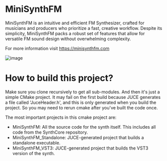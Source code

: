 # MiniSynthFM

MiniSynthFM is an intuitive and efficient FM Synthesizer, crafted for musicians and producers who prioritize a fast, creative workflow. 
Despite its simplicity, MiniSynthFM packs a robust set of features that allow for versatile FM sound design without overwhelming complexity.

For more information visit https://minisynthfm.com

![image](https://minisynthfm.com/assets/minisynthfm.png)

# How to build this project?
Make sure you clone recursively to get all sub-modules. And then it's just a simple CMake project. 
It may fail on the first build because JUCE generates a file called 'JuceHeader.h', and this is only generated when you build the project. 
So you may need to rerun cmake after you've built the code once.

The most important projects in this cmake project are:
- MiniSynthFM: All the source code for the synth itself. This includes all code from the SynthCore repository.
- MiniSynthFM_Standalone: JUCE-generated project that builds a standalone executable.
- MiniSynthFM_VST3: JUCE-generated project that builds the VST3 version of the synth.
